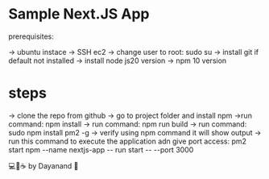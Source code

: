 # Sample Next.JS App
prerequisites:

-> ubuntu instace
-> SSH ec2
-> change user to root:  sudo su
-> install git if default not installed
-> install node js20 version
-> npm 10 version

# steps
-> clone the repo from github
-> go to project folder and install npm
->run command:  npm install
-> run command: npm run build
-> run command: sudo npm install pm2 -g
-> verify using npm command it will show output
-> run this command to execute the application adn give port access: 
pm2 start npm --name nextjs-app -- run start -- --port 3000


💻💖☕ by Dayanand 🙏
